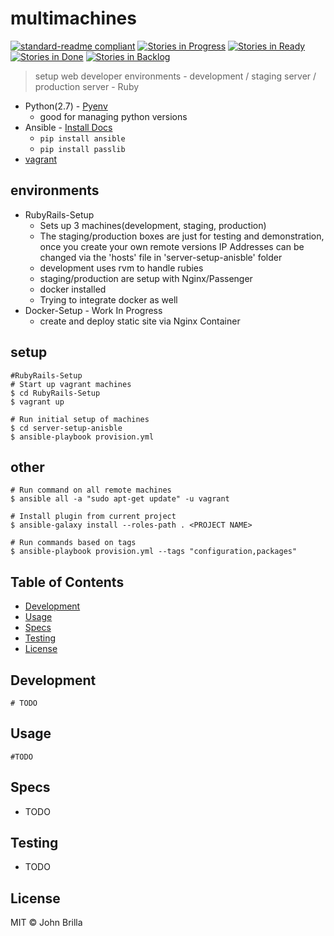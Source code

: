 # multimachines

[![standard-readme compliant](https://img.shields.io/badge/standard--readme-OK-green.svg?style=flat-square)](https://github.com/RichardLitt/standard-readme)
[![Stories in Progress](https://badge.waffle.io/jbcool17/multimachine.svg?label=In%20Progress&title=In%20Progress)](http://waffle.io/jbcool17/multimachine)
[![Stories in Ready](https://badge.waffle.io/jbcool17/multimachine.svg?label=ready&title=Ready)](http://waffle.io/jbcool17/multimachine)
[![Stories in Done](https://badge.waffle.io/jbcool17/multimachine.svg?label=done&title=Done)](http://waffle.io/jbcool17/multimachine)
[![Stories in Backlog](https://badge.waffle.io/jbcool17/multimachine.svg?label=backlog&title=backlog)](http://waffle.io/jbcool17/multimachine)

> setup web developer environments - development / staging server / production server - Ruby

- Python(2.7) - [Pyenv](https://github.com/yyuu/pyenv)
  - good for managing python versions
- Ansible - [Install Docs](http://docs.ansible.com/ansible/intro_installation.html)
  - ```pip install ansible```
  - ```pip install passlib```
- [vagrant](https://www.vagrantup.com/)

## environments
- RubyRails-Setup
  - Sets up 3 machines(development, staging, production)
  - The staging/production boxes are just for testing and demonstration, once you create your own remote versions IP Addresses can be changed via the 'hosts' file in 'server-setup-anisble' folder
  - development uses rvm to handle rubies
  - staging/production are setup with Nginx/Passenger
  - docker installed
  - Trying to integrate docker as well
- Docker-Setup - Work In Progress
  - create and deploy static site via Nginx Container

## setup
```
#RubyRails-Setup
# Start up vagrant machines
$ cd RubyRails-Setup
$ vagrant up

# Run initial setup of machines
$ cd server-setup-anisble
$ ansible-playbook provision.yml
```

## other
```
# Run command on all remote machines
$ ansible all -a "sudo apt-get update" -u vagrant

# Install plugin from current project
$ ansible-galaxy install --roles-path . <PROJECT NAME>

# Run commands based on tags
$ ansible-playbook provision.yml --tags "configuration,packages"
```

## Table of Contents

- [Development](#development)
- [Usage](#usage)
- [Specs](#specs)
- [Testing](#testing)
- [License](#license)

## Development
```
# TODO
```

## Usage
```
#TODO
```

## Specs
- TODO

## Testing
- TODO

## License

MIT © John Brilla
